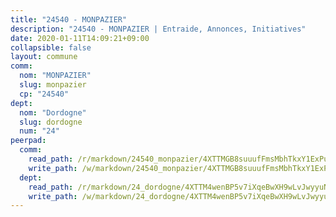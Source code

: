 ```yaml
---
title: "24540 - MONPAZIER"
description: "24540 - MONPAZIER | Entraide, Annonces, Initiatives"
date: 2020-01-11T14:09:21+09:00
collapsible: false
layout: commune
comm:
  nom: "MONPAZIER"
  slug: monpazier
  cp: "24540"
dept:
  nom: "Dordogne"
  slug: dordogne
  num: "24"
peerpad:
  comm:
    read_path: /r/markdown/24540_monpazier/4XTTMGB8suuufFmsMbhTkxY1ExPu2RrWBpB1wZqUjKt8dKbJk
    write_path: /w/markdown/24540_monpazier/4XTTMGB8suuufFmsMbhTkxY1ExPu2RrWBpB1wZqUjKt8dKbJk-K3TgUuNg4Wm9sFnS41d9hKfoDryTacUnZYc2LDzAQVey6qK65aiZ3gzDgTQFzXg8HMaHKQFH6EwRKKGCwpU7opyGE1y6gAtfRRa8bqhQUVz9teykT77cwdNhBVCKY2z58sbSbt8U
  dept:
    read_path: /r/markdown/24_dordogne/4XTTM4wenBP5v7iXqeBwXH9wLvJwyyuNKzLxRyGzSZXmCuzgg
    write_path: /w/markdown/24_dordogne/4XTTM4wenBP5v7iXqeBwXH9wLvJwyyuNKzLxRyGzSZXmCuzgg-K3TgUusQQUSAmJPXozCTSBeqjqksxkVWGVxtHwEFrs5RuocQr8weKG2oQg7MVeg2F9Hhv7ggtBiBU8D9pdXEPa9M67VU3BzgAG9BCtQw3VY3Xcxk2YSegk3iUXMkpicGxxJr7mWp
---
```


